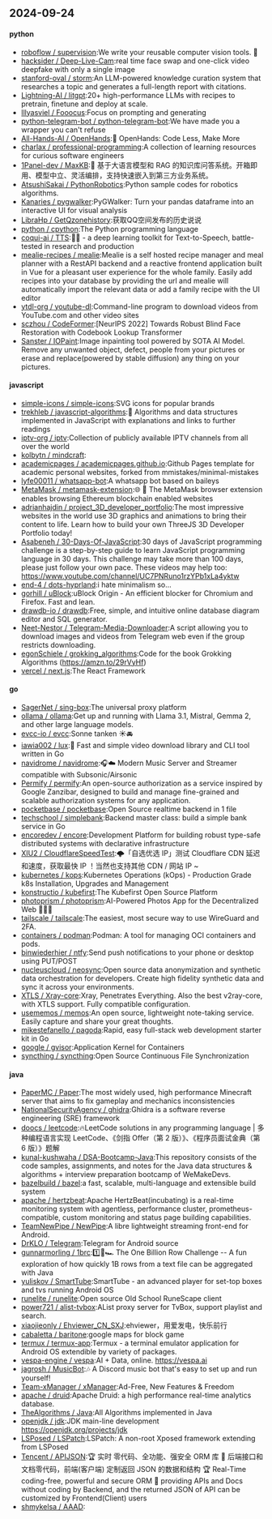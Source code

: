 ## 2024-09-24

#### python
* [roboflow / supervision](https://github.com/roboflow/supervision):We write your reusable computer vision tools. 💜
* [hacksider / Deep-Live-Cam](https://github.com/hacksider/Deep-Live-Cam):real time face swap and one-click video deepfake with only a single image
* [stanford-oval / storm](https://github.com/stanford-oval/storm):An LLM-powered knowledge curation system that researches a topic and generates a full-length report with citations.
* [Lightning-AI / litgpt](https://github.com/Lightning-AI/litgpt):20+ high-performance LLMs with recipes to pretrain, finetune and deploy at scale.
* [lllyasviel / Fooocus](https://github.com/lllyasviel/Fooocus):Focus on prompting and generating
* [python-telegram-bot / python-telegram-bot](https://github.com/python-telegram-bot/python-telegram-bot):We have made you a wrapper you can't refuse
* [All-Hands-AI / OpenHands](https://github.com/All-Hands-AI/OpenHands):🙌 OpenHands: Code Less, Make More
* [charlax / professional-programming](https://github.com/charlax/professional-programming):A collection of learning resources for curious software engineers
* [1Panel-dev / MaxKB](https://github.com/1Panel-dev/MaxKB):🚀 基于大语言模型和 RAG 的知识库问答系统。开箱即用、模型中立、灵活编排，支持快速嵌入到第三方业务系统。
* [AtsushiSakai / PythonRobotics](https://github.com/AtsushiSakai/PythonRobotics):Python sample codes for robotics algorithms.
* [Kanaries / pygwalker](https://github.com/Kanaries/pygwalker):PyGWalker: Turn your pandas dataframe into an interactive UI for visual analysis
* [LibraHp / GetQzonehistory](https://github.com/LibraHp/GetQzonehistory):获取QQ空间发布的历史说说
* [python / cpython](https://github.com/python/cpython):The Python programming language
* [coqui-ai / TTS](https://github.com/coqui-ai/TTS):🐸💬 - a deep learning toolkit for Text-to-Speech, battle-tested in research and production
* [mealie-recipes / mealie](https://github.com/mealie-recipes/mealie):Mealie is a self hosted recipe manager and meal planner with a RestAPI backend and a reactive frontend application built in Vue for a pleasant user experience for the whole family. Easily add recipes into your database by providing the url and mealie will automatically import the relevant data or add a family recipe with the UI editor
* [ytdl-org / youtube-dl](https://github.com/ytdl-org/youtube-dl):Command-line program to download videos from YouTube.com and other video sites
* [sczhou / CodeFormer](https://github.com/sczhou/CodeFormer):[NeurIPS 2022] Towards Robust Blind Face Restoration with Codebook Lookup Transformer
* [Sanster / IOPaint](https://github.com/Sanster/IOPaint):Image inpainting tool powered by SOTA AI Model. Remove any unwanted object, defect, people from your pictures or erase and replace(powered by stable diffusion) any thing on your pictures.

#### javascript
* [simple-icons / simple-icons](https://github.com/simple-icons/simple-icons):SVG icons for popular brands
* [trekhleb / javascript-algorithms](https://github.com/trekhleb/javascript-algorithms):📝 Algorithms and data structures implemented in JavaScript with explanations and links to further readings
* [iptv-org / iptv](https://github.com/iptv-org/iptv):Collection of publicly available IPTV channels from all over the world
* [kolbytn / mindcraft](https://github.com/kolbytn/mindcraft):
* [academicpages / academicpages.github.io](https://github.com/academicpages/academicpages.github.io):Github Pages template for academic personal websites, forked from mmistakes/minimal-mistakes
* [lyfe00011 / whatsapp-bot](https://github.com/lyfe00011/whatsapp-bot):A whatsapp bot based on baileys
* [MetaMask / metamask-extension](https://github.com/MetaMask/metamask-extension):🌐 🔌 The MetaMask browser extension enables browsing Ethereum blockchain enabled websites
* [adrianhajdin / project_3D_developer_portfolio](https://github.com/adrianhajdin/project_3D_developer_portfolio):The most impressive websites in the world use 3D graphics and animations to bring their content to life. Learn how to build your own ThreeJS 3D Developer Portfolio today!
* [Asabeneh / 30-Days-Of-JavaScript](https://github.com/Asabeneh/30-Days-Of-JavaScript):30 days of JavaScript programming challenge is a step-by-step guide to learn JavaScript programming language in 30 days. This challenge may take more than 100 days, please just follow your own pace. These videos may help too: https://www.youtube.com/channel/UC7PNRuno1rzYPb1xLa4yktw
* [end-4 / dots-hyprland](https://github.com/end-4/dots-hyprland):i hate minimalism so...
* [gorhill / uBlock](https://github.com/gorhill/uBlock):uBlock Origin - An efficient blocker for Chromium and Firefox. Fast and lean.
* [drawdb-io / drawdb](https://github.com/drawdb-io/drawdb):Free, simple, and intuitive online database diagram editor and SQL generator.
* [Neet-Nestor / Telegram-Media-Downloader](https://github.com/Neet-Nestor/Telegram-Media-Downloader):A script allowing you to download images and videos from Telegram web even if the group restricts downloading.
* [egonSchiele / grokking_algorithms](https://github.com/egonSchiele/grokking_algorithms):Code for the book Grokking Algorithms (https://amzn.to/29rVyHf)
* [vercel / next.js](https://github.com/vercel/next.js):The React Framework

#### go
* [SagerNet / sing-box](https://github.com/SagerNet/sing-box):The universal proxy platform
* [ollama / ollama](https://github.com/ollama/ollama):Get up and running with Llama 3.1, Mistral, Gemma 2, and other large language models.
* [evcc-io / evcc](https://github.com/evcc-io/evcc):Sonne tanken ☀️🚘
* [iawia002 / lux](https://github.com/iawia002/lux):👾 Fast and simple video download library and CLI tool written in Go
* [navidrome / navidrome](https://github.com/navidrome/navidrome):🎧☁️ Modern Music Server and Streamer compatible with Subsonic/Airsonic
* [Permify / permify](https://github.com/Permify/permify):An open-source authorization as a service inspired by Google Zanzibar, designed to build and manage fine-grained and scalable authorization systems for any application.
* [pocketbase / pocketbase](https://github.com/pocketbase/pocketbase):Open Source realtime backend in 1 file
* [techschool / simplebank](https://github.com/techschool/simplebank):Backend master class: build a simple bank service in Go
* [encoredev / encore](https://github.com/encoredev/encore):Development Platform for building robust type-safe distributed systems with declarative infrastructure
* [XIU2 / CloudflareSpeedTest](https://github.com/XIU2/CloudflareSpeedTest):🌩「自选优选 IP」测试 Cloudflare CDN 延迟和速度，获取最快 IP ！当然也支持其他 CDN / 网站 IP ~
* [kubernetes / kops](https://github.com/kubernetes/kops):Kubernetes Operations (kOps) - Production Grade k8s Installation, Upgrades and Management
* [konstructio / kubefirst](https://github.com/konstructio/kubefirst):The Kubefirst Open Source Platform
* [photoprism / photoprism](https://github.com/photoprism/photoprism):AI-Powered Photos App for the Decentralized Web 🌈💎✨
* [tailscale / tailscale](https://github.com/tailscale/tailscale):The easiest, most secure way to use WireGuard and 2FA.
* [containers / podman](https://github.com/containers/podman):Podman: A tool for managing OCI containers and pods.
* [binwiederhier / ntfy](https://github.com/binwiederhier/ntfy):Send push notifications to your phone or desktop using PUT/POST
* [nucleuscloud / neosync](https://github.com/nucleuscloud/neosync):Open source data anonymization and synthetic data orchestration for developers. Create high fidelity synthetic data and sync it across your environments.
* [XTLS / Xray-core](https://github.com/XTLS/Xray-core):Xray, Penetrates Everything. Also the best v2ray-core, with XTLS support. Fully compatible configuration.
* [usememos / memos](https://github.com/usememos/memos):An open source, lightweight note-taking service. Easily capture and share your great thoughts.
* [mikestefanello / pagoda](https://github.com/mikestefanello/pagoda):Rapid, easy full-stack web development starter kit in Go
* [google / gvisor](https://github.com/google/gvisor):Application Kernel for Containers
* [syncthing / syncthing](https://github.com/syncthing/syncthing):Open Source Continuous File Synchronization

#### java
* [PaperMC / Paper](https://github.com/PaperMC/Paper):The most widely used, high performance Minecraft server that aims to fix gameplay and mechanics inconsistencies
* [NationalSecurityAgency / ghidra](https://github.com/NationalSecurityAgency/ghidra):Ghidra is a software reverse engineering (SRE) framework
* [doocs / leetcode](https://github.com/doocs/leetcode):🔥LeetCode solutions in any programming language | 多种编程语言实现 LeetCode、《剑指 Offer（第 2 版）》、《程序员面试金典（第 6 版）》题解
* [kunal-kushwaha / DSA-Bootcamp-Java](https://github.com/kunal-kushwaha/DSA-Bootcamp-Java):This repository consists of the code samples, assignments, and notes for the Java data structures & algorithms + interview preparation bootcamp of WeMakeDevs.
* [bazelbuild / bazel](https://github.com/bazelbuild/bazel):a fast, scalable, multi-language and extensible build system
* [apache / hertzbeat](https://github.com/apache/hertzbeat):Apache HertzBeat(incubating) is a real-time monitoring system with agentless, performance cluster, prometheus-compatible, custom monitoring and status page building capabilities.
* [TeamNewPipe / NewPipe](https://github.com/TeamNewPipe/NewPipe):A libre lightweight streaming front-end for Android.
* [DrKLO / Telegram](https://github.com/DrKLO/Telegram):Telegram for Android source
* [gunnarmorling / 1brc](https://github.com/gunnarmorling/1brc):1️⃣🐝🏎️ The One Billion Row Challenge -- A fun exploration of how quickly 1B rows from a text file can be aggregated with Java
* [yuliskov / SmartTube](https://github.com/yuliskov/SmartTube):SmartTube - an advanced player for set-top boxes and tvs running Android OS
* [runelite / runelite](https://github.com/runelite/runelite):Open source Old School RuneScape client
* [power721 / alist-tvbox](https://github.com/power721/alist-tvbox):AList proxy server for TvBox, support playlist and search.
* [xiaojieonly / Ehviewer_CN_SXJ](https://github.com/xiaojieonly/Ehviewer_CN_SXJ):ehviewer，用爱发电，快乐前行
* [cabaletta / baritone](https://github.com/cabaletta/baritone):google maps for block game
* [termux / termux-app](https://github.com/termux/termux-app):Termux - a terminal emulator application for Android OS extendible by variety of packages.
* [vespa-engine / vespa](https://github.com/vespa-engine/vespa):AI + Data, online. https://vespa.ai
* [jagrosh / MusicBot](https://github.com/jagrosh/MusicBot):🎶 A Discord music bot that's easy to set up and run yourself!
* [Team-xManager / xManager](https://github.com/Team-xManager/xManager):Ad-Free, New Features & Freedom
* [apache / druid](https://github.com/apache/druid):Apache Druid: a high performance real-time analytics database.
* [TheAlgorithms / Java](https://github.com/TheAlgorithms/Java):All Algorithms implemented in Java
* [openjdk / jdk](https://github.com/openjdk/jdk):JDK main-line development https://openjdk.org/projects/jdk
* [LSPosed / LSPatch](https://github.com/LSPosed/LSPatch):LSPatch: A non-root Xposed framework extending from LSPosed
* [Tencent / APIJSON](https://github.com/Tencent/APIJSON):🏆 实时 零代码、全功能、强安全 ORM 库 🚀 后端接口和文档零代码，前端(客户端) 定制返回 JSON 的数据和结构 🏆 Real-Time coding-free, powerful and secure ORM 🚀 providing APIs and Docs without coding by Backend, and the returned JSON of API can be customized by Frontend(Client) users
* [shmykelsa / AAAD](https://github.com/shmykelsa/AAAD):
